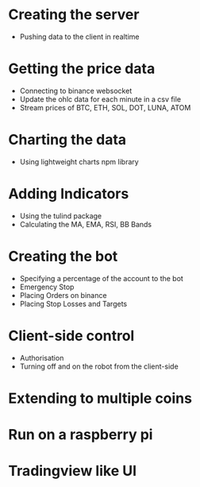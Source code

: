 # Creating the server
  - Pushing data to the client in realtime
# Getting the price data
  - Connecting to binance websocket
  - Update the ohlc data for each minute in a csv file
  - Stream prices of BTC, ETH, SOL, DOT, LUNA, ATOM
# Charting the data
  - Using lightweight charts npm library
# Adding Indicators
  - Using the tulind package
  - Calculating the MA, EMA, RSI, BB Bands
# Creating the bot
  - Specifying a percentage of the account to the bot
  - Emergency Stop
  - Placing Orders on binance
  - Placing Stop Losses and Targets
# Client-side control
  - Authorisation
  - Turning off and on the robot from the client-side
# Extending to multiple coins
# Run on a raspberry pi
# Tradingview like UI